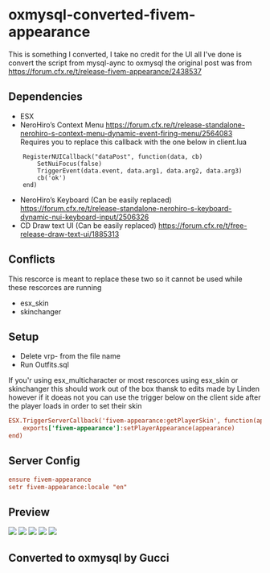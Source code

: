 # oxmysql-converted-fivem-appearance

This is something I converted, I take no credit for the UI all I've done is convert the script from mysql-aync to oxmysql the original post was from https://forum.cfx.re/t/release-fivem-appearance/2438537

## Dependencies

- ESX
- NeroHiro’s Context Menu https://forum.cfx.re/t/release-standalone-nerohiro-s-context-menu-dynamic-event-firing-menu/2564083
    Requires you to replace this callback with the one below in client.lua
```
    RegisterNUICallback("dataPost", function(data, cb)
        SetNuiFocus(false)
        TriggerEvent(data.event, data.arg1, data.arg2, data.arg3)
        cb('ok')
    end)
 ```
- NeroHiro’s Keyboard (Can be easily replaced) https://forum.cfx.re/t/release-standalone-nerohiro-s-keyboard-dynamic-nui-keyboard-input/2506326
- CD Draw text UI (Can be easily replaced) https://forum.cfx.re/t/free-release-draw-text-ui/1885313

## Conflicts

This rescorce is meant to replace these two so it cannot be used while these rescorces are running 
- esx_skin
- skinchanger

## Setup

- Delete vrp- from the file name
- Run Outfits.sql

If you'r using esx_multicharacter or most rescorces using esx_skin or skinchanger this should work out of the box thansk to edits made by Linden however if it doeas not you can use the trigger below on the client side after the player loads in order to set their skin 

```cfg
ESX.TriggerServerCallback('fivem-appearance:getPlayerSkin', function(appearance)
    exports['fivem-appearance']:setPlayerAppearance(appearance)
end)
```

## Server Config

```cfg
ensure fivem-appearance
setr fivem-appearance:locale "en"
```

## Preview

![](https://i.imgur.com/Cs1fvNC.jpeg"")
![](https://i.imgur.com/sA55YgF.jpeg"")
![](https://i.imgur.com/dR3U3Uu.jpeg"")
![](https://i.imgur.com/hyhXldt.jpeg"")
![](https://i.imgur.com/ACKPHv3.jpeg"")

## Converted to oxmysql by Gucci
